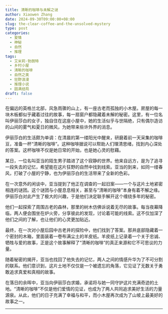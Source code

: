 ```yaml
---
title: 清晰的咖啡与未解之谜
author: Xiaowen Zhang
date: 2024-09-30T09:00:00+08:00
slug: the-clear-coffee-and-the-unsolved-mystery
type: post
categories:
  - 爱情
  - 神秘
  - 自然
  - 推理
tags:
  - 艾米莉·勃朗特
  - 乡村小屋
  - 清晰的咖啡
  - 自然之美
  - 狂野浪漫
  - 推理小说
  - 圆满结局
draft: false
---
```


在偏远的英格兰北部，风急雨骤的山上，有一座古老而孤独的小木屋。房屋的每一块木板都似乎藏着过往的故事，每一扇窗户都隐藏着未解的秘密。这里，有一位名叫伊丽莎白的女子，独自住在这座小屋中，她的生活似乎与世隔绝，只有偶尔造访的山间的雾气和夏日的微风，为她带来些许外界的消息。

伊丽莎白的生活颇为单调：在清晨的第一缕阳光中醒来，研磨着前一天采集的咖啡豆，准备一杯“清晰的咖啡”。这种咖啡据说可以帮助人们理清思绪，找到内心深处的答案。这杯咖啡不仅是她日常的开始，也是她心灵的慰藉。

某日，一位名叫亚当的陌生男子踏进了这个寂静的世界。他来自远方，是为了追寻一段失去的记忆，希望能在这片狂野的自然中找到线索。亚当的到来，如同一缕春风，打破了小屋的宁静，也为伊丽莎白的生活带来了全新的色彩。

在一次意外的闲谈中，亚当提到了他正在调查的一起旧案——一个与这片土地紧密相连的谜团。这个谜团与小屋息息相关，甚至与“清晰的咖啡”本身有着不解之缘。伊丽莎白对此产生了极大的兴趣，于是他们决定联手解开这个缠绕多年的秘密。

他们一起探索了周围古老的森林，那里的树木仿佛诉说着无尽的故事。每当夜幕降临，两人便会围坐在炉火旁，分享彼此的发现，讨论着可能的线索。这不仅加深了他们之间的了解，也让他们的心灵更加贴近。

最终，在一次对小屋后园中古老井的探险中，他们找到了答案。那井底部隐藏着一个密封的木箱，里面装着一卷布满尘土的羊皮纸。羊皮纸上记录着一个关于忠诚、牺牲与爱的故事，正是这个故事解释了“清晰的咖啡”的真正来源和它不可思议的力量。

随着秘密的揭开，亚当也找回了他失去的记忆，两人之间的情感升华为了不可分割的联系。他们意识到，这片土地不仅仅是一个被遗忘的角落，它见证了无数关于勇敢追求真爱和真相的故事。

在落日的余晖中，亚当向伊丽莎白求婚，承诺将与她一同守护这片充满奇迹的土地。“清晰的咖啡”不仅是他们爱情的见证，也成为了两人共同追求美好生活的力量源泉。从此，他们的日子充满了幸福与和平，而小木屋再次成为了山坡上最美好的故事之一。

---